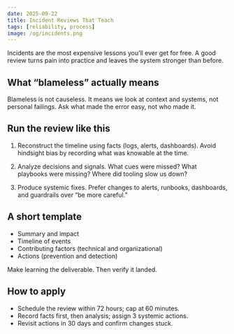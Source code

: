 ```yaml
---
date: 2025-09-22
title: Incident Reviews That Teach
tags: [reliability, process]
image: /og/incidents.png
---
```


Incidents are the most expensive lessons you’ll ever get for free. A good review turns pain into practice and leaves the system stronger than before.

## What “blameless” actually means
Blameless is not causeless. It means we look at context and systems, not personal failings. Ask what made the error easy, not who made it.

## Run the review like this
1) Reconstruct the timeline using facts (logs, alerts, dashboards). Avoid hindsight bias by recording what was knowable at the time.

2) Analyze decisions and signals. What cues were missed? What playbooks were missing? Where did tooling slow us down?

3) Produce systemic fixes. Prefer changes to alerts, runbooks, dashboards, and guardrails over “be more careful.”

## A short template
- Summary and impact
- Timeline of events
- Contributing factors (technical and organizational)
- Actions (prevention and detection)

Make learning the deliverable. Then verify it landed.

## How to apply
- Schedule the review within 72 hours; cap at 60 minutes.
- Record facts first, then analysis; assign 3 systemic actions.
- Revisit actions in 30 days and confirm changes stuck.


